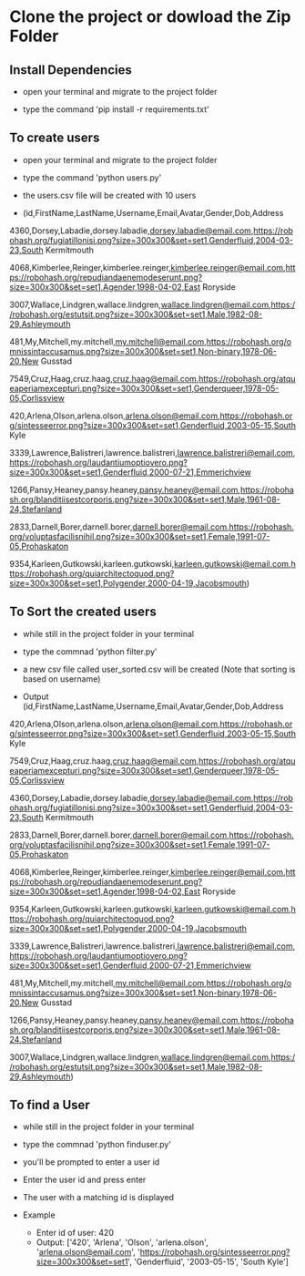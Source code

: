 # Clone the project or dowload the Zip Folder

## Install Dependencies

- open your terminal and migrate to the project folder

- type the command 'pip install -r requirements.txt'

## To create users

- open your terminal and migrate to the project folder

- type the command 'python users.py'

- the users.csv file will be created with 10 users

- (id,FirstName,LastName,Username,Email,Avatar,Gender,Dob,Address

4360,Dorsey,Labadie,dorsey.labadie,dorsey.labadie@email.com,<https://robohash.org/fugiatillonisi.png?size=300x300&set=set1,Genderfluid,2004-03-23,South> Kermitmouth

4068,Kimberlee,Reinger,kimberlee.reinger,kimberlee.reinger@email.com,<https://robohash.org/repudiandaenemodeserunt.png?size=300x300&set=set1,Agender,1998-04-02,East> Roryside

3007,Wallace,Lindgren,wallace.lindgren,wallace.lindgren@email.com,<https://robohash.org/estutsit.png?size=300x300&set=set1,Male,1982-08-29,Ashleymouth>

481,My,Mitchell,my.mitchell,my.mitchell@email.com,<https://robohash.org/omnissintaccusamus.png?size=300x300&set=set1,Non-binary,1978-06-20,New> Gusstad

7549,Cruz,Haag,cruz.haag,cruz.haag@email.com,<https://robohash.org/atqueaperiamexcepturi.png?size=300x300&set=set1,Genderqueer,1978-05-05,Corlissview>

420,Arlena,Olson,arlena.olson,arlena.olson@email.com,<https://robohash.org/sintesseerror.png?size=300x300&set=set1,Genderfluid,2003-05-15,South> Kyle

3339,Lawrence,Balistreri,lawrence.balistreri,lawrence.balistreri@email.com,<https://robohash.org/laudantiumoptiovero.png?size=300x300&set=set1,Genderfluid,2000-07-21,Emmerichview>

1266,Pansy,Heaney,pansy.heaney,pansy.heaney@email.com,<https://robohash.org/blanditiisestcorporis.png?size=300x300&set=set1,Male,1961-08-24,Stefanland>

2833,Darnell,Borer,darnell.borer,darnell.borer@email.com,<https://robohash.org/voluptasfacilisnihil.png?size=300x300&set=set1,Female,1991-07-05,Prohaskaton>

9354,Karleen,Gutkowski,karleen.gutkowski,karleen.gutkowski@email.com,<https://robohash.org/quiarchitectoquod.png?size=300x300&set=set1,Polygender,2000-04-19,Jacobsmouth>)

## To Sort the created users

- while still in the project folder in your terminal

- type the commnad 'python filter.py'

- a new csv file called user_sorted.csv will be created (Note that sorting is based on username)

- Output (id,FirstName,LastName,Username,Email,Avatar,Gender,Dob,Address

420,Arlena,Olson,arlena.olson,arlena.olson@email.com,<https://robohash.org/sintesseerror.png?size=300x300&set=set1,Genderfluid,2003-05-15,South> Kyle

7549,Cruz,Haag,cruz.haag,cruz.haag@email.com,<https://robohash.org/atqueaperiamexcepturi.png?size=300x300&set=set1,Genderqueer,1978-05-05,Corlissview>

4360,Dorsey,Labadie,dorsey.labadie,dorsey.labadie@email.com,<https://robohash.org/fugiatillonisi.png?size=300x300&set=set1,Genderfluid,2004-03-23,South> Kermitmouth

2833,Darnell,Borer,darnell.borer,darnell.borer@email.com,<https://robohash.org/voluptasfacilisnihil.png?size=300x300&set=set1,Female,1991-07-05,Prohaskaton>

4068,Kimberlee,Reinger,kimberlee.reinger,kimberlee.reinger@email.com,<https://robohash.org/repudiandaenemodeserunt.png?size=300x300&set=set1,Agender,1998-04-02,East> Roryside

9354,Karleen,Gutkowski,karleen.gutkowski,karleen.gutkowski@email.com,<https://robohash.org/quiarchitectoquod.png?size=300x300&set=set1,Polygender,2000-04-19,Jacobsmouth>

3339,Lawrence,Balistreri,lawrence.balistreri,lawrence.balistreri@email.com,<https://robohash.org/laudantiumoptiovero.png?size=300x300&set=set1,Genderfluid,2000-07-21,Emmerichview>

481,My,Mitchell,my.mitchell,my.mitchell@email.com,<https://robohash.org/omnissintaccusamus.png?size=300x300&set=set1,Non-binary,1978-06-20,New> Gusstad

1266,Pansy,Heaney,pansy.heaney,pansy.heaney@email.com,<https://robohash.org/blanditiisestcorporis.png?size=300x300&set=set1,Male,1961-08-24,Stefanland>

3007,Wallace,Lindgren,wallace.lindgren,wallace.lindgren@email.com,<https://robohash.org/estutsit.png?size=300x300&set=set1,Male,1982-08-29,Ashleymouth>)

## To find a User

- while still in the project folder in your terminal

- type the commnad 'python finduser.py'

- you'll be prompted to enter a user id

- Enter the user id and press enter

- The user with a matching id is displayed

- Example 
    - Enter id of user: 420
    - Output: ['420', 'Arlena', 'Olson', 'arlena.olson', 'arlena.olson@email.com', 'https://robohash.org/sintesseerror.png?size=300x300&set=set1', 'Genderfluid', '2003-05-15', 'South Kyle']
